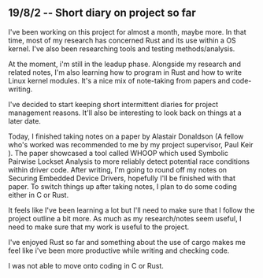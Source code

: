 ## 19/8/2 -- Short diary on project so far

I've been working on this project for almost a month, maybe more. In that time, most of my research has concerned Rust and its use within a OS kernel. I've also been researching tools and testing methods/analysis. 

At the moment, i'm still in the leadup phase. Alongside my research and related notes, I'm also learning how to program in Rust and how to write Linux kernel modules. It's a nice mix of note-taking from papers and code-writing.

I've decided to start keeping short intermittent diaries for project management reasons. It'll also be interesting to look back on things at a later date. 

Today, I finished taking notes on a paper by Alastair Donaldson (A fellow who's worked was recommended to me by my project supervisor, Paul Keir ). The paper showcased a tool called WHOOP which used Symbolic Pairwise Lockset Analysis to more reliably detect potential race conditions within driver code. After writing, I'm going to round off my notes on Securing Embedded Device Drivers, hopefully I'll be finished with that paper. To switch things up after taking notes, I plan to do some coding either in C or Rust.

It feels like I've been learning a lot but I'll need to make sure that I follow the project outline a bit more. As much as my research/notes seem useful, I need to make sure that my work is useful to the project. 

I've enjoyed Rust so far and something about the use of cargo makes me feel like i've been more productive while writing and checking code.

I was not able to move onto coding in C or Rust. 